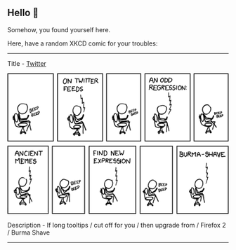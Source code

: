 ## Hello 👀

Somehow, you found yourself here.

Here, have a random XKCD comic for your troubles:

-----------------------------------

Title - [Twitter](https://xkcd.com/491)

![Twitter](./random_comic.png)

Description - If long tooltips / cut off for you / then upgrade from / Firefox 2 / Burma Shave

-----------------------------------